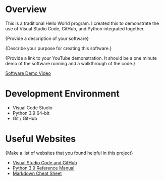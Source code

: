 # Overview

This is a traditional Hello World program. I created this to demonstrate the use of Visual Studio Code, GitHub, and Python integrated together. 

{Provide a description of your software}

{Describe your purpose for creating this software.}

{Provide a link to your YouTube demonstration.  It should be a one minute demo of the software running and a walkthrough of the code.}

[Software Demo Video](http://youtube.link.goes.here)

# Development Environment

* Visual Code Studio
* Python 3.9 64-bit
* Git / GitHub


# Useful Websites

{Make a list of websites that you found helpful in this project}
* [Visual Studio Code and GitHub](https://code.visualstudio.com/docs/editor/versioncontrol)
* [Python 3.9 Reference Manual](https://docs.python.org/3.9/library/)
* [Markdown Cheat Sheet](https://www.markdownguide.org/cheat-sheet/)